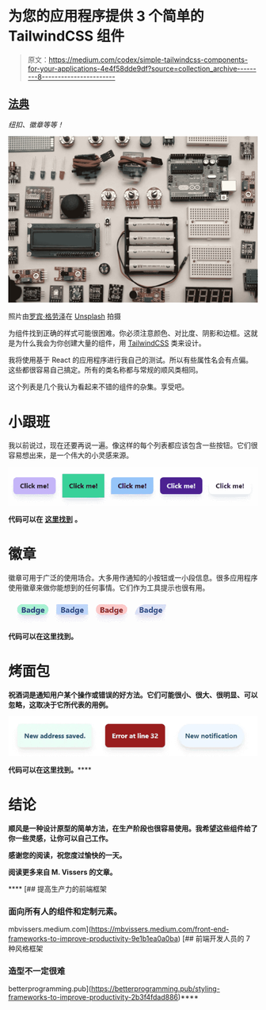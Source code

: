 # 为您的应用程序提供 3 个简单的 TailwindCSS 组件

> 原文：<https://medium.com/codex/simple-tailwindcss-components-for-your-applications-4e4f58dde9df?source=collection_archive---------8----------------------->

## [法典](http://medium.com/codex)

*纽扣、徽章等等！*

![](img/74aea7d9b0b2e23a726b9bade293fc4f.png)

照片由[罗宾·格劳泽](https://unsplash.com/@nahakiole?utm_source=unsplash&utm_medium=referral&utm_content=creditCopyText)在 [Unsplash](https://unsplash.com/s/photos/components?utm_source=unsplash&utm_medium=referral&utm_content=creditCopyText) 拍摄

为组件找到正确的样式可能很困难。你必须注意颜色、对比度、阴影和边框。这就是为什么我会为你创建大量的组件，用 [TailwindCSS](https://tailwindcss.com/) 类来设计。

我将使用基于 React 的应用程序进行我自己的测试。所以有些属性名会有点偏。这些都很容易自己搞定。所有的类名称都与常规的顺风类相同。

这个列表是几个我认为看起来不错的组件的杂集。享受吧。

# 小跟班

我以前说过，现在还要再说一遍。像这样的每个列表都应该包含一些按钮。它们很容易想出来，是一个伟大的小灵感来源。

![](img/d0e90ed7d6a4aff974da2bba757b34bb.png)

**代码可以在** [**这里找到**](https://gist.github.com/mbvissers/503a5a29a2290c1a4e63d359f2466112) **。**

# 徽章

徽章可用于广泛的使用场合。大多用作通知的小按钮或一小段信息。很多应用程序使用徽章来做你能想到的任何事情。它们作为工具提示也很有用。

![](img/c841a2f2054fb02837aca84823f76c1f.png)

**代码可以在这里找到**[](https://gist.github.com/mbvissers/93c777cd1273bb702342749caf29073d)****。****

# **烤面包**

**祝酒词是通知用户某个操作或错误的好方法。它们可能很小、很大、很明显、可以忽略，这取决于它所代表的用例。**

**![](img/586ddec6d285db2e030045fefcc04534.png)**

****代码可以在这里找到**[](https://gist.github.com/mbvissers/727b14e80f28ee7a9519b21fed748750)****。******

# ****结论****

****顺风是一种设计原型的简单方法，在生产阶段也很容易使用。我希望这些组件给了你一些灵感，让你可以自己工作。****

****感谢您的阅读，祝您度过愉快的一天。****

****阅读更多来自 M. Vissers 的文章。****

****[](https://mbvissers.medium.com/front-end-frameworks-to-improve-productivity-9e1b1ea0a0ba) [## 提高生产力的前端框架

### 面向所有人的组件和定制元素。

mbvissers.medium.com](https://mbvissers.medium.com/front-end-frameworks-to-improve-productivity-9e1b1ea0a0ba) [](https://betterprogramming.pub/styling-frameworks-to-improve-productivity-2b3f4fdad886) [## 前端开发人员的 7 种风格框架

### 造型不一定很难

betterprogramming.pub](https://betterprogramming.pub/styling-frameworks-to-improve-productivity-2b3f4fdad886)****